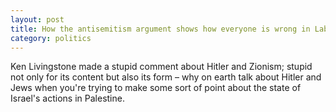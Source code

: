 ```yaml
---
layout: post
title: How the antisemitism argument shows how everyone is wrong in Labour
category: politics
---
```


Ken Livingstone made a stupid comment about Hitler and Zionism; stupid not only for its content but also its form &#8211; why on earth talk about Hitler and Jews when you're trying to make some sort of point about the state of Israel's actions in Palestine.
